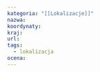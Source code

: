 ```yaml
---
kategoria: "[[Lokalizacje]]"
nazwa: 
koordynaty: 
kraj: 
url: 
tags:
  - lokalizacja
ocena:
---
```

